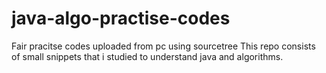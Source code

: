 # java-algo-practise-codes
Fair pracitse codes uploaded from pc using sourcetree
This repo consists of small snippets that i studied to understand java and algorithms.
